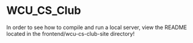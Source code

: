 # WCU_CS_Club
In order to see how to compile and run a local server, view the README located in the frontend/wcu-cs-club-site directory!
